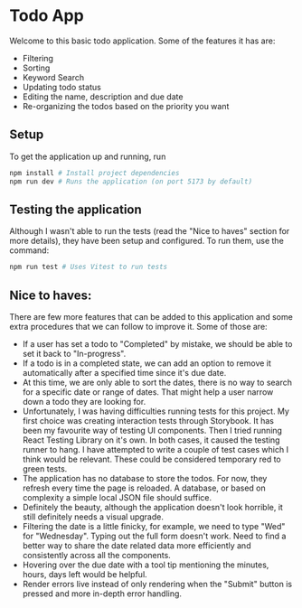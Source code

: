 # Todo App

Welcome to this basic todo application. Some of the features it has are:

- Filtering
- Sorting
- Keyword Search
- Updating todo status
- Editing the name, description and due date
- Re-organizing the todos based on the priority you want

## Setup

To get the application up and running, run

```bash
npm install # Install project dependencies
npm run dev # Runs the application (on port 5173 by default)
```

## Testing the application

Although I wasn't able to run the tests (read the "Nice to haves" section for more details), they have been setup and configured. To run them, use the command:

```bash
npm run test # Uses Vitest to run tests
```

## Nice to haves:

There are few more features that can be added to this application and some extra procedures that we can follow to improve it. Some of those are:

- If a user has set a todo to "Completed" by mistake, we should be able to set it back to "In-progress".
- If a todo is in a completed state, we can add an option to remove it automatically after a specified time since it's due date.
- At this time, we are only able to sort the dates, there is no way to search for a specific date or range of dates. That might help a user narrow down a todo they are looking for.
- Unfortunately, I was having difficulties running tests for this project. My first choice was creating interaction tests through Storybook. It has been my favourite way of testing UI components. Then I tried running React Testing Library on it's own. In both cases, it caused the testing runner to hang. I have attempted to write a couple of test cases which I think would be relevant. These could be considered temporary red to green tests.
- The application has no database to store the todos. For now, they refresh every time the page is reloaded. A database, or based on complexity a simple local JSON file should suffice.
- Definitely the beauty, although the application doesn't look horrible, it still definitely needs a visual upgrade.
- Filtering the date is a little finicky, for example, we need to type "Wed" for "Wednesday". Typing out the full form doesn't work. Need to find a better way to share the date related data more efficiently and consistently across all the components.
- Hovering over the due date with a tool tip mentioning the minutes, hours, days left would be helpful.
- Render errors live instead of only rendering when the "Submit" button is pressed and more in-depth error handling.
